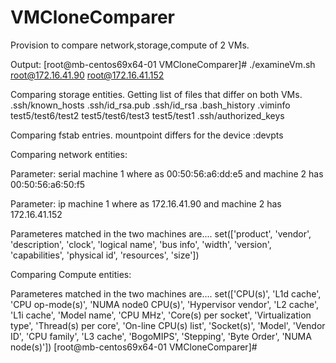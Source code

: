 # VMCloneComparer
Provision to compare network,storage,compute of 2 VMs. 

Output:
[root@mb-centos69x64-01 VMCloneComparer]# ./examineVm.sh root@172.16.41.90 root@172.16.41.152

Comparing storage entities.
Getting list of files that differ on both VMs.
.ssh/known_hosts
.ssh/id_rsa.pub
.ssh/id_rsa
.bash_history
.viminfo
test5/test6/test2
test5/test6/test3
test5/test1
.ssh/authorized_keys


Comparing fstab entries.
mountpoint differs for the device :devpts

Comparing network entities:

Parameter: serial machine 1 where as   00:50:56:a6:dd:e5 and machine 2 has  00:50:56:a6:50:f5

Parameter: ip machine 1 where as  172.16.41.90 and machine 2 has 172.16.41.152

Parameteres matched in the two machines are....
set(['product', 'vendor', 'description', 'clock', 'logical name', 'bus info', 'width', 'version', 'capabilities', 'physical id', 'resources', 'size'])

Comparing Compute entities:

Parameteres matched in the two machines are....
set(['CPU(s)', 'L1d cache', 'CPU op-mode(s)', 'NUMA node0 CPU(s)', 'Hypervisor vendor', 'L2 cache', 'L1i cache', 'Model name', 'CPU MHz', 'Core(s) per socket', 'Virtualization type', 'Thread(s) per core', 'On-line CPU(s) list', 'Socket(s)', 'Model', 'Vendor ID', 'CPU family', 'L3 cache', 'BogoMIPS', 'Stepping', 'Byte Order', 'NUMA node(s)'])
[root@mb-centos69x64-01 VMCloneComparer]#
